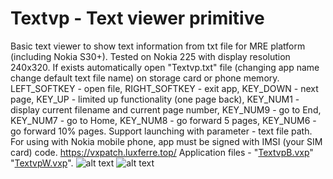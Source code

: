 # Textvp - Text viewer primitive
Basic text viewer to show text information from txt file for MRE platform (including Nokia S30+). Tested on Nokia 225 with display resolution 240x320. If exists automatically open "Textvp.txt" file (changing app name change default text file name) on storage card or phone memory.
LEFT_SOFTKEY - open file, RIGHT_SOFTKEY - exit app, KEY_DOWN - next page, KEY_UP - limited up functionality (one page back), KEY_NUM1 - display current filename and current page number, KEY_NUM9 - go to End, KEY_NUM7 - go to Home, KEY_NUM8 - go forward  5 pages, KEY_NUM6 - go forward 10% pages. Support launching with parameter - text file path.
For using with Nokia mobile phone, app must be signed with IMSI (your SIM card) code.
https://vxpatch.luxferre.top/
Application files - "[TextvpB.vxp](https://github.com/RDZDX/textvp/blob/main/TextvpB.vxp?raw=true)" "[TextvpW.vxp](https://github.com/RDZDX/textvp/blob/main/TextvpW.vxp?raw=true)".
![alt text](https://rdzdx.github.io/textvp/picture.jpg)
![alt text](https://rdzdx.github.io/textvp/picture1.jpg)
